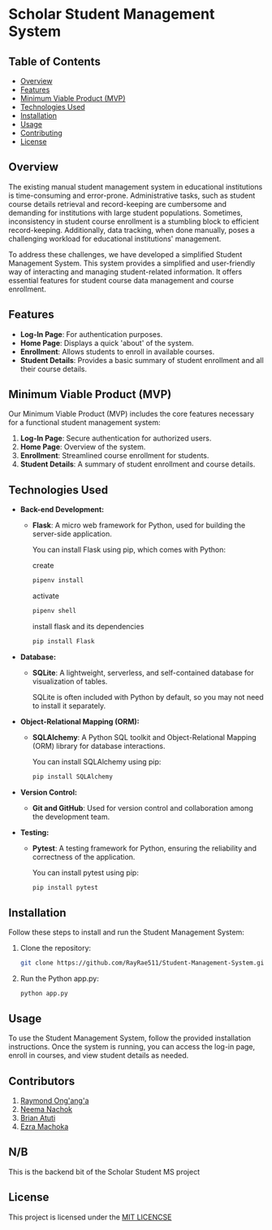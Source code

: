 # Scholar Student Management System

## Table of Contents
- [Overview](#overview)
- [Features](#features)
- [Minimum Viable Product (MVP)](#minimum-viable-product-mvp)
- [Technologies Used](#technologies-used)
- [Installation](#installation)
- [Usage](#usage)
- [Contributing](#contributing)
- [License](#license)

## Overview
The existing manual student management system in educational institutions is time-consuming and error-prone. Administrative tasks, such as student course details retrieval and record-keeping are cumbersome and demanding for institutions with large student populations. Sometimes, inconsistency in student course enrollment is a stumbling block to efficient record-keeping. Additionally, data tracking, when done manually, poses a challenging workload for educational institutions' management.

To address these challenges, we have developed a simplified Student Management System. This system provides a simplified and user-friendly way of interacting and managing student-related information. It offers essential features for student course data management and course enrollment.

## Features
- **Log-In Page**: For authentication purposes.
- **Home Page**: Displays a quick 'about' of the system.
- **Enrollment**: Allows students to enroll in available courses.
- **Student Details**: Provides a basic summary of student enrollment and all their course details.

## Minimum Viable Product (MVP)
Our Minimum Viable Product (MVP) includes the core features necessary for a functional student management system:
1. **Log-In Page**: Secure authentication for authorized users.
2. **Home Page**: Overview of the system.
3. **Enrollment**: Streamlined course enrollment for students.
4. **Student Details**: A summary of student enrollment and course details.

## Technologies Used

- **Back-end Development:**
   - **Flask**: A micro web framework for Python, used for building the server-side application.

     You can install Flask using pip, which comes with Python:

     create
     ```bash
     pipenv install
     ```
     activate
     ```bash
     pipenv shell
     ```
     install flask and its dependencies
     ```bash
     pip install Flask
     ```

- **Database:**
   - **SQLite**: A lightweight, serverless, and self-contained database for visualization of tables.

     SQLite is often included with Python by default, so you may not need to install it separately.

- **Object-Relational Mapping (ORM):**
   - **SQLAlchemy**: A Python SQL toolkit and Object-Relational Mapping (ORM) library for database interactions.

     You can install SQLAlchemy using pip:

     ```bash
     pip install SQLAlchemy
     ```

- **Version Control:**
   - **Git and GitHub**: Used for version control and collaboration among the development team.

- **Testing:**
   - **Pytest**: A testing framework for Python, ensuring the reliability and correctness of the application.

     You can install pytest using pip:

     ```bash
     pip install pytest
     ```
## Installation
Follow these steps to install and run the Student Management System:
1. Clone the repository:
   ```bash
   git clone https://github.com/RayRae511/Student-Management-System.git
   ```

2. Run the Python app.py:
   ```
   python app.py
   ```
   
## Usage
To use the Student Management System, follow the provided installation instructions. Once the system is running, you can access the log-in page, enroll in courses, and view student details as needed.

## Contributors

1. [Raymond Ong'ang'a](https://github.com/RayRae511)
2. [Neema Nachok](https://github.com/neemanachok29)
3. [Brian Atuti](https://github.com/B-atuti)
4. [Ezra Machoka](https://github.com/EzraMachoka)


## N/B
This is the backend bit of the Scholar Student MS project

## License
This project is licensed under the [MIT LICENCSE](https://github.com/mit-license/mit-license)

